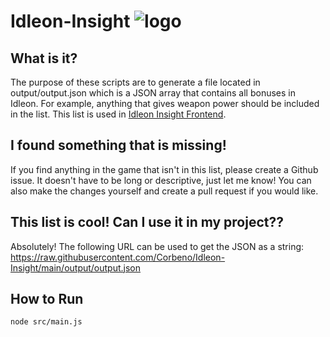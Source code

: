 # Idleon-Insight ![logo](https://imgur.com/a/ly0r6hd)

## What is it?
The purpose of these scripts are to generate a file located in output/output.json which is a JSON array that contains all bonuses in Idleon. For example, anything that gives weapon power should be included in the list. This list is used in [Idleon Insight Frontend](https://github.com/Corbeno/Idleon-Insight-Frontend).
## I found something that is missing!
If you find anything in the game that isn't in this list, please create a Github issue. It doesn't have to be long or descriptive, just let me know!
You can also make the changes yourself and create a pull request if you would like.
## This list is cool! Can I use it in my project??
Absolutely! The following URL can be used to get the JSON as a string: 
https://raw.githubusercontent.com/Corbeno/Idleon-Insight/main/output/output.json

## How to Run
```
node src/main.js
```
